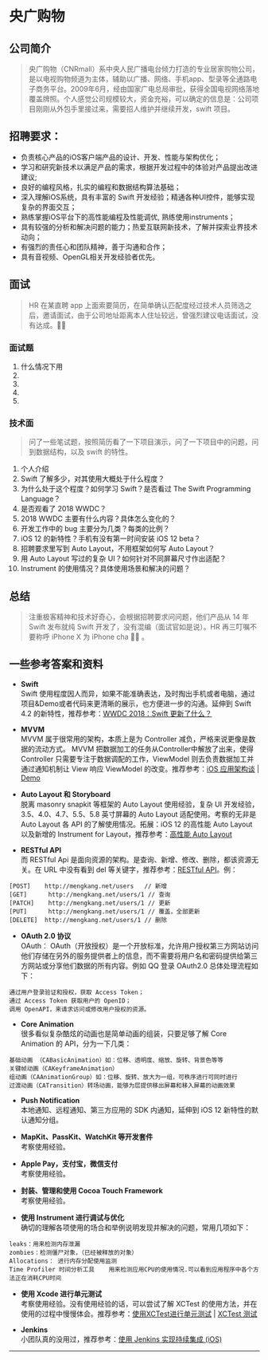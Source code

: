 # 央广购物
## 公司简介
> 央广购物（CNRmall）系中央人民广播电台倾力打造的专业居家购物公司，是以电视购物频道为主体，辅助以广播、网络、手机app、型录等全通路电子商务平台。2009年6月，经由国家广电总局审批，获得全国电视网络落地覆盖牌照。个人感觉公司规模较大，资金充裕，可以确定的信息是：公司项目刚刚从外包手里接过来，需要招人维护并继续开发，swift 项目。

## 招聘要求：
- 负责核心产品的iOS客户端产品的设计、开发、性能与架构优化；
- 学习和研究新技术以满足产品的需求，根据开发过程中的体验对产品提出改进建议;
- 良好的编程风格，扎实的编程和数据结构算法基础；
- 深入理解iOS系统，具有丰富的 Swift 开发经验；精通各种UI控件，能够实现复杂的界面交互；
- 熟练掌握iOS平台下的高性能编程及性能调优, 熟练使用instruments；
- 具有较强的分析和解决问题的能力；热爱互联网新技术，了解并探索业界技术动向；
- 有强烈的责任心和团队精神，善于沟通和合作；
- 具有音视频、OpenGL相关开发经验者优先。

## 面试
> HR 在某直聘 app 上面索要简历，在简单确认匹配度经过技术人员筛选之后，邀请面试，由于公司地址距离本人住址较远，曾强烈建议电话面试，没有达成。🤷‍♂️

### 面试题
1. 什么情况下用
2. 
3. 
4. 
5. 

### 技术面
> 问了一些笔试题，按照简历看了一下项目演示，问了一下项目中的问题，问到数据结构，以及 swift 的特性。
1. 个人介绍
2. Swift 了解多少，对其使用大概处于什么程度？
3. 为什么处于这个程度？如何学习 Swift？是否看过 The Swift Programming Language？
4. 是否观看了 2018 WWDC？
5. 2018 WWDC 主要有什么内容？具体怎么变化的？
6. 开发工作中的 bug 主要分为几类？每类的比例？
7. iOS 12 的新特性？手机有没有第一时间安装 iOS 12 beta？
8. 招聘要求里写到 Auto Layout，不用框架如何写 Auto Layout？
9. 用  Auto Layout 写过的复杂 UI？如何针对不同屏幕尺寸作出适配？
10. Instrument 的使用情况？具体使用场景和解决的问题？

## 总结
> 注重极客精神和技术好奇心，会根据招聘要求问问题，他们产品从 14 年 Swift 发布就纯 Swift 开发了，没有混编（面试官如是说）。HR 再三叮嘱不要称呼 iPhone X 为 iPhone cha 🤷‍♂️ 。

## 一些参考答案和资料
* **Swift** <br>
Swift 使用程度因人而异，如果不能准确表达，及时掏出手机或者电脑，通过项目&Demo或者代码来更清晰的展示，也方便进一步的沟通。延伸到 Swift 4.2 的新特性，推荐参考：[WWDC 2018：Swift 更新了什么？](https://juejin.im/post/5b1cb5805188257d507be5d4)

* **MVVM** <br>
MVVM 属于很常用的架构，本质上是为 Controller 减负，严格来说更像是数据的流动方式。
MVVM 把数据加工的任务从Controller中解放了出来，使得 Controller 只需要专注于数据调配的工作，ViewModel 则去负责数据加工并通过通知机制让 View 响应 ViewModel 的改变。推荐参考：[iOS 应用架构谈](https://casatwy.com/iosying-yong-jia-gou-tan-kai-pian.html) | [Demo](https://www.jianshu.com/p/89a9db5d4a38)

* **Auto Layout 和 Storyboard** <br>
脱离 masonry snapkit 等框架的 Auto Layout 使用经验，复杂 UI 开发经验，3.5、4.0、4.7、5.5、5.8 英寸屏幕的 Auto Layout 适配使用。考察的无非是 Auto Layout 各 API 的了解使用情况。拓展：iOS 12 的高性能 Auto Layout 以及新增的 Instrument for Layout，推荐参考：[高性能 Auto Layout](https://juejin.im/post/5b1ea5046fb9a01e2b2cc4a7)

* **RESTful API** <br>
而 RESTful Api 是面向资源的架构。是查询、新增、修改、删除，都该资源无关。在 URL 中没有看到 del 等关键字，推荐参考：[RESTful API]( https://www.cnblogs.com/aleckhao/p/6255218.html)。例：
```
[POST]    http://mengkang.net/users   // 新增
[GET]      http://mengkang.net/users/1 // 查询
[PATCH]    http://mengkang.net/users/1 // 更新
[PUT]      http://mengkang.net/users/1 // 覆盖，全部更新
[DELETE]  http://mengkang.net/users/1 // 删除
```

- **OAuth 2.0 协议** <br>
OAuth： OAuth（开放授权）是一个开放标准，允许用户授权第三方网站访问他们存储在另外的服务提供者上的信息，而不需要将用户名和密码提供给第三方网站或分享他们数据的所有内容。例如 QQ 登录 OAuth2.0 总体处理流程如下：
```
通过用户登录验证和授权，获取 Access Token；
通过 Access Token 获取用户的 OpenID；
调用 OpenAPI，来请求访问或修改用户授权的资源。
```

- **Core Animation** <br>
很多看似复杂酷炫的动画也是简单动画的组装，只要足够了解 Core Animation 的 API，分为一下几类：
```
基础动画 （CABasicAnimation）如：位移、透明度、缩放、旋转、背景色等等
关键帧动画（CAKeyframeAnimation）
组动画（CAAnimationGroup）如：位移、旋转、放大为一组，可秩序进行可同时进行
过渡动画（CATransition）转场动画，能够为层提供移出屏幕和移入屏幕的动画效果
```

- **Push Notification** <br>
本地通知、远程通知、第三方应用的 SDK 内通知，延伸到 iOS 12 新特性的默认通知分组。

- **MapKit、PassKit、WatchKit 等开发套件** <br>
考察使用经验。

- **Apple Pay，支付宝，微信支付** <br>
考察使用经验。

- **封装、管理和使用 Cocoa Touch Framework** <br>
考察使用经验。

- **使用 Instrument 进行调试与优化** <br>
确切的理解各项使用的场合和举例说明发现并解决的问题，常用几项如下：
```
leaks：用来检测内存泄漏
zombies：检测僵尸对象，（已经被释放的对象）
Allocations： 进行内存分配使用监测
Time Profiler 时间分析工具    用来检测应用CPU的使用情况.可以看到应用程序中各个方法正在消耗CPU时间
```

- **使用 Xcode 进行单元测试** <br>
考察使用经验。没有使用经验的话，可以尝试了解 XCTest 的使用方法，并在使用的过程中慢慢体会。推荐参考：[使用XCTest进行单元测试](https://blog.csdn.net/icetime17/article/details/49893847) | [XCTest 测试](https://www.jianshu.com/nb/10822036)

- **Jenkins** <br>
小团队真的没用过，推荐参考：[使用 Jenkins 实现持续集成 (iOS)](https://www.pgyer.com/doc/view/jenkins_ios)

------
